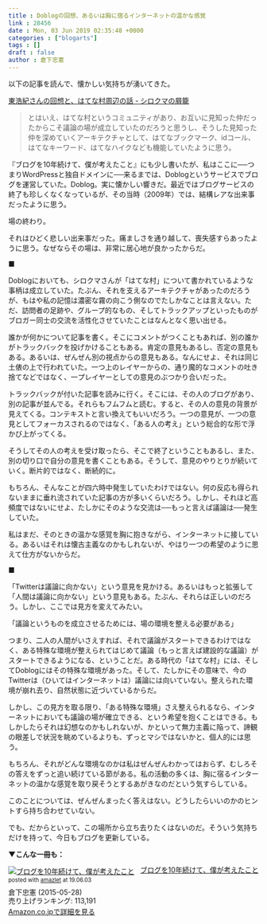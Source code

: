 ```yaml
---
title : Doblogの回想、あるいは胸に宿るインターネットの温かな感覚
link : 28456
date : Mon, 03 Jun 2019 02:35:48 +0000
categories : ["blogarts"]
tags : []
draft : false
author : 倉下忠憲
---
```


以下の記事を読んで、懐かしい気持ちが湧いてきた。

<a href="https://p-shirokuma.hatenadiary.com/entry/20190531/1559287706">東浩紀さんの回想と、はてな村周辺の話 - シロクマの屑籠</a>

<blockquote>
とはいえ、はてな村というコミュニティがあり、お互いに見知った仲だったからこそ議論の場が成立していたのだろうと思うし、そうした見知った仲を深めていくアーキテクチャとして、はてなブックマーク、idコール、はてなキーワード、はてなハイクなども機能していたように思う。
</blockquote>

『ブログを10年続けて、僕が考えたこと』にも少し書いたが、私はここに──つまりWordPressと独自ドメインに──来るまでは、Doblogというサービスでブログを運営していた。Doblog。実に懐かしい響きだ。最近ではブログサービスの終了も珍しくなくなっているが、その当時（2009年）では、結構レアな出来事だったように思う。

場の終わり。

それはひどく悲しい出来事だった。痛ましさを通り越して、喪失感すらあったように思う。なぜならその場は、非常に居心地が良かったからだ。

■

Doblogにおいても、シロクマさんが「はてな村」について書かれているような事柄は成立していた。たぶん、それを支えるアーキテクチャがあったのだろうが、もはや私の記憶は濃密な霧の向こう側なのでたしかなことは言えない。ただ、訪問者の足跡や、グループ的なもの、そしてトラックアップといったものがブロガー同士の交流を活性化させていたことはなんとなく思い出せる。

誰かが何かについて記事を書く。そこにコメントがつくこともあれば、別の誰かがトラックバックを投げかけることもある。肯定の意見もあるし、否定の意見もある。あるいは、ぜんぜん別の視点からの意見もある。なんにせよ、それは同じ土俵の上で行われていた。一つ上のレイヤーからの、通り魔的なコメントの吐き捨てなどではなく、一プレイヤーとしての意見のぶつかり合いだった。

トラックバックが付いた記事を読みに行く。そこには、その人のブログがあり、別の記事が並んでる。それらもフムフムと読む。すると、その人の意見の背景が見えてくる。コンテキストと言い換えてもいいだろう。一つの意見が、一つの意見としてフォーカスされるのではなく、「ある人の考え」という総合的な形で浮かび上がってくる。

そうしてその人の考えを受け取ったら、そこで終了ということもあるし、また、別の切り口で自分の意見を書くこともある。そうして、意見のやりとりが続いていく。断片的ではなく、断続的に。

もちろん、そんなことが四六時中発生していたわけではない。何の反応も得られないままに垂れ流されていた記事の方が多いくらいだろう。しかし、それほど高頻度ではないにせよ、たしかにそのような交流は──もっと言えば議論は──発生していた。

私はまだ、そのときの温かな感覚を胸に抱きながら、インターネットに接している。あるいはそれは懐古主義なのかもしれないが、やはり一つの希望のように思えて仕方がないからだ。

■

「Twitterは議論に向かない」という意見を見かける。あるいはもっと拡張して「人間は議論に向かない」という意見もある。たぶん、それらは正しいのだろう。しかし、ここでは見方を変えてみたい。

「議論というものを成立させるためには、場の環境を整える必要がある」

つまり、二人の人間がいさえすれば、それで議論がスタートできるわけではなく、ある特殊な環境が整えられてはじめて議論（もっと言えば建設的な議論）がスタートできるようになる、ということだ。ある時代の「はてな村」には、そしてDoblogにはその特殊な環境があった。そして、たしかにその意味で、今のTwitterは（ひいてはインターネットは）議論には向いていない。整えられた環境が崩れ去り、自然状態に近づいているからだ。

しかし、この見方を取る限り、「ある特殊な環境」さえ整えられるなら、インターネットにおいても議論の場が確立できる、という希望を抱くことはできる。もしかしたらそれは幻想なのかもしれないが、かといって無力主義に陥って、諦観の眼差しで状況を眺めているよりも、ずっとマシではないかと、個人的には思う。

もちろん、それがどんな環境なのかは私はぜんぜんわかってはおらず、むしろその答えをずっと追い続けている節がある。私の活動の多くは、胸に宿るインターネットの温かな感覚を取り戻そうとするあがきなのだという気すらしている。

このことについては、ぜんぜんまったく答えはない。どうしたらいいのかのヒントすら持ち合わせていない。

でも、だからといって、この場所から立ち去りたくはないのだ。そういう気持ちだけを持って、今日もブログを更新している。

<strong>▼こんな一冊も：</strong>

<div class="amazlet-box" style="margin-bottom:0px;"><div class="amazlet-image" style="float:left;margin:0px 12px 1px 0px;"><a href="http://www.amazon.co.jp/exec/obidos/ASIN/B00YI05M1K/rashita1000-22/ref=nosim/" name="amazletlink" target="_blank"><img src="https://images-fe.ssl-images-amazon.com/images/I/41qzGeKnNEL._SL160_.jpg" alt="ブログを10年続けて、僕が考えたこと" style="border: none;" /></a></div><div class="amazlet-info" style="line-height:120%; margin-bottom: 10px"><div class="amazlet-name" style="margin-bottom:10px;line-height:120%"><a href="http://www.amazon.co.jp/exec/obidos/ASIN/B00YI05M1K/rashita1000-22/ref=nosim/" name="amazletlink" target="_blank">ブログを10年続けて、僕が考えたこと</a><div class="amazlet-powered-date" style="font-size:80%;margin-top:5px;line-height:120%">posted with <a href="http://www.amazlet.com/" title="amazlet" target="_blank">amazlet</a> at 19.06.03</div></div><div class="amazlet-detail">倉下忠憲 (2015-05-28)<br />売り上げランキング: 113,191<br /></div><div class="amazlet-sub-info" style="float: left;"><div class="amazlet-link" style="margin-top: 5px"><a href="http://www.amazon.co.jp/exec/obidos/ASIN/B00YI05M1K/rashita1000-22/ref=nosim/" name="amazletlink" target="_blank">Amazon.co.jpで詳細を見る</a></div></div></div><div class="amazlet-footer" style="clear: left"></div></div>

